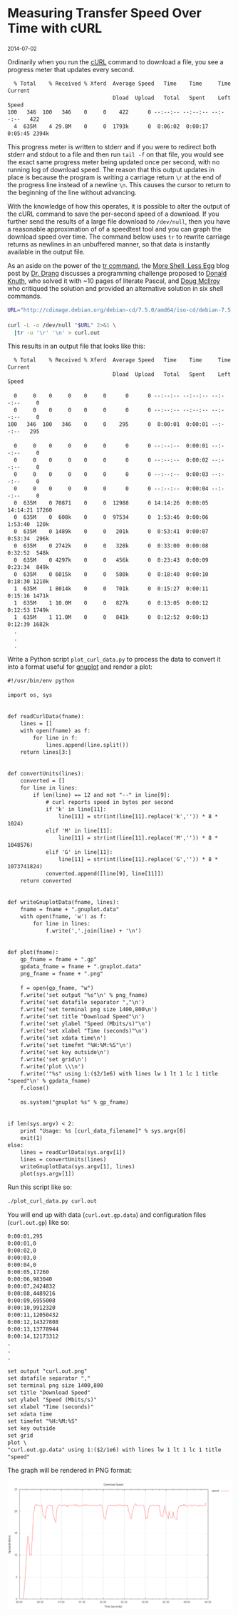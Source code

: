 # Measuring Transfer Speed Over Time with cURL

<small>2014-07-02</small>

Ordinarily when you run the [cURL](http://curl.haxx.se/) command to download a file, you see a
progress meter that updates every second.

```text
  % Total    % Received % Xferd  Average Speed   Time    Time     Time  Current
                                 Dload  Upload   Total   Spent    Left  Speed
100   346  100   346    0     0    422      0 --:--:-- --:--:-- --:--:--   422
  4  635M    4 29.8M    0     0  1793k      0  0:06:02  0:00:17  0:05:45 2394k
```

This progress meter is written to stderr and if you were to redirect both stderr and stdout to a
file and then run `tail -f` on that file, you would see the exact same progress meter being updated
once per second, with no running log of download speed.  The reason that this output updates in
place is because the program is writing a carriage return `\r` at the end of the progress line
instead of a newline `\n`.  This causes the cursor to return to the beginning of the line without
advancing.

With the knowledge of how this operates, it is possible to alter the output of the cURL command to
save the per-second speed of a download.  If you further send the results of a large file download
to `/dev/null`, then you have a reasonable approximation of of a speedtest tool and you can graph
the download speed over time.  The command below uses `tr` to rewrite carriage returns as newlines
in an unbuffered manner, so that data is instantly available in the output file.

As an aside on the power of the [tr command](http://www.softpanorama.org/Tools/tr.shtml), the
[More Shell, Less Egg](http://www.leancrew.com/all-this/2011/12/more-shell-less-egg/) blog post by
[Dr. Drang](http://bitquill.com/home/2013/12/24/bqa-the-enigmatic-dr-drang) discusses a programming
challenge proposed to [Donald Knuth](http://en.wikipedia.org/wiki/Donald_Knuth), who solved it with
~10 pages of literate Pascal, and [Doug McIlroy](http://en.wikipedia.org/wiki/Douglas_McIlroy) who
critiqued the solution and provided an alternative solution in six shell commands.

```bash
URL="http://cdimage.debian.org/debian-cd/7.5.0/amd64/iso-cd/debian-7.5.0-amd64-CD-1.iso"

curl -L -o /dev/null "$URL" 2>&1 \
  |tr -u '\r' '\n' > curl.out
```

This results in an output file that looks like this:

```text
  % Total    % Received % Xferd  Average Speed   Time    Time     Time  Current
                                 Dload  Upload   Total   Spent    Left  Speed

  0     0    0     0    0     0      0      0 --:--:-- --:--:-- --:--:--     0
  0     0    0     0    0     0      0      0 --:--:-- --:--:-- --:--:--     0
100   346  100   346    0     0    295      0  0:00:01  0:00:01 --:--:--   295

  0     0    0     0    0     0      0      0 --:--:--  0:00:01 --:--:--     0
  0     0    0     0    0     0      0      0 --:--:--  0:00:02 --:--:--     0
  0     0    0     0    0     0      0      0 --:--:--  0:00:03 --:--:--     0
  0     0    0     0    0     0      0      0 --:--:--  0:00:04 --:--:--     0
  0  635M    0 70871    0     0  12988      0 14:14:26  0:00:05 14:14:21 17260
  0  635M    0  608k    0     0  97534      0  1:53:46  0:00:06  1:53:40  120k
  0  635M    0 1489k    0     0   201k      0  0:53:41  0:00:07  0:53:34  296k
  0  635M    0 2742k    0     0   328k      0  0:33:00  0:00:08  0:32:52  548k
  0  635M    0 4297k    0     0   456k      0  0:23:43  0:00:09  0:23:34  849k
  0  635M    0 6015k    0     0   580k      0  0:18:40  0:00:10  0:18:30 1210k
  1  635M    1 8014k    0     0   701k      0  0:15:27  0:00:11  0:15:16 1471k
  1  635M    1 10.0M    0     0   827k      0  0:13:05  0:00:12  0:12:53 1749k
  1  635M    1 11.0M    0     0   841k      0  0:12:52  0:00:13  0:12:39 1682k
  .
  .
  .
```

Write a Python script `plot_curl_data.py` to process the data to convert it into a format useful for
[gnuplot](http://www.gnuplot.info/) and render a plot:

```
#!/usr/bin/env python

import os, sys


def readCurlData(fname):
    lines = []
    with open(fname) as f:
        for line in f:
            lines.append(line.split())
    return lines[3:]


def convertUnits(lines):
    converted = []
    for line in lines:
        if len(line) == 12 and not "--" in line[9]:
            # curl reports speed in bytes per second
            if 'k' in line[11]:
                line[11] = str(int(line[11].replace('k','')) * 8 * 1024)
            elif 'M' in line[11]:
                line[11] = str(int(line[11].replace('M','')) * 8 * 1048576)
            elif 'G' in line[11]:
                line[11] = str(int(line[11].replace('G','')) * 8 * 1073741824)
            converted.append([line[9], line[11]])
    return converted


def writeGnuplotData(fname, lines):
    fname = fname + ".gnuplot.data"
    with open(fname, 'w') as f:
        for line in lines:
            f.write(','.join(line) + '\n')


def plot(fname):
    gp_fname = fname + ".gp"
    gpdata_fname = fname + ".gnuplot.data"
    png_fname = fname + ".png"

    f = open(gp_fname, "w")
    f.write('set output "%s"\n' % png_fname)
    f.write('set datafile separator ","\n')
    f.write('set terminal png size 1400,800\n')
    f.write('set title "Download Speed"\n')
    f.write('set ylabel "Speed (Mbits/s)"\n')
    f.write('set xlabel "Time (seconds)"\n')
    f.write('set xdata time\n')
    f.write('set timefmt "%H:%M:%S"\n')
    f.write('set key outside\n')
    f.write('set grid\n')
    f.write('plot \\\n')
    f.write('"%s" using 1:($2/1e6) with lines lw 1 lt 1 lc 1 title "speed"\n' % gpdata_fname)
    f.close()

    os.system("gnuplot %s" % gp_fname)


if len(sys.argv) < 2:
    print "Usage: %s [curl_data_filename]" % sys.argv[0]
    exit(1)
else:
    lines = readCurlData(sys.argv[1])
    lines = convertUnits(lines)
    writeGnuplotData(sys.argv[1], lines)
    plot(sys.argv[1])
```

Run this script like so:

```bash
./plot_curl_data.py curl.out
```

You will end up with data (`curl.out.gp.data`) and configuration files (`curl.out.gp`) like so:

```text
0:00:01,295
0:00:01,0
0:00:02,0
0:00:03,0
0:00:04,0
0:00:05,17260
0:00:06,983040
0:00:07,2424832
0:00:08,4489216
0:00:09,6955008
0:00:10,9912320
0:00:11,12050432
0:00:12,14327808
0:00:13,13778944
0:00:14,12173312
.
.
.
```

```
set output "curl.out.png"
set datafile separator ","
set terminal png size 1400,800
set title "Download Speed"
set ylabel "Speed (Mbits/s)"
set xlabel "Time (seconds)"
set xdata time
set timefmt "%H:%M:%S"
set key outside
set grid
plot \
"curl.out.gp.data" using 1:($2/1e6) with lines lw 1 lt 1 lc 1 title "speed"
```

The graph will be rendered in PNG format:

![Curl Transfer Speed](/images/curl-out.png "Curl Transfer Speed")
